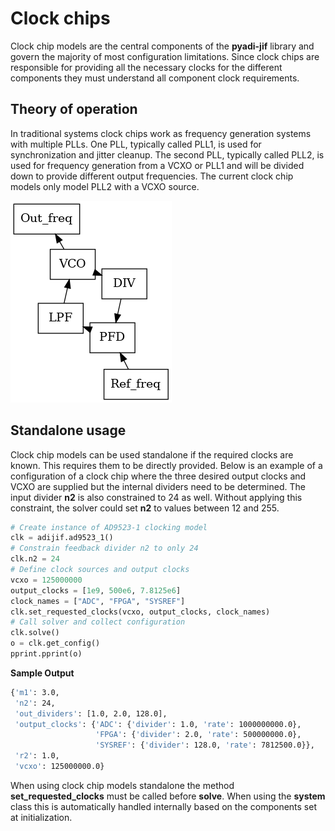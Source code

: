 # Clock chips

Clock chip models are the central components of the **pyadi-jif** library and govern the majority of most configuration limitations. Since clock chips are responsible for providing all the necessary clocks for the different components they must understand all component clock requirements.

## Theory of operation

In traditional systems clock chips work as frequency generation systems with multiple PLLs. One PLL, typically called PLL1, is used for synchronization and jitter cleanup. The second PLL, typically called PLL2, is used for frequency generation from a VCXO or PLL1 and will be divided down to provide different output frequencies. The current clock chip models only model PLL2 with a VCXO source.

![Clock PLL](imgs/clock_pll.png)

## Standalone usage

Clock chip models can be used standalone if the required clocks are known. This requires them to be directly provided. Below is an example of a configuration of a clock chip where the three desired output clocks and VCXO are supplied but the internal dividers need to be determined. The input divider **n2** is also constrained to 24 as well. Without applying this constraint, the solver could set **n2** to values between 12 and 255.


```python
# Create instance of AD9523-1 clocking model
clk = adijif.ad9523_1()
# Constrain feedback divider n2 to only 24
clk.n2 = 24
# Define clock sources and output clocks
vcxo = 125000000
output_clocks = [1e9, 500e6, 7.8125e6]
clock_names = ["ADC", "FPGA", "SYSREF"]
clk.set_requested_clocks(vcxo, output_clocks, clock_names)
# Call solver and collect configuration
clk.solve()
o = clk.get_config()
pprint.pprint(o)
```

**Sample Output**

```bash
{'m1': 3.0,
 'n2': 24,
 'out_dividers': [1.0, 2.0, 128.0],
 'output_clocks': {'ADC': {'divider': 1.0, 'rate': 1000000000.0},
                   'FPGA': {'divider': 2.0, 'rate': 500000000.0},
                   'SYSREF': {'divider': 128.0, 'rate': 7812500.0}},
 'r2': 1.0,
 'vcxo': 125000000.0}
```

When using clock chip models standalone the method **set_requested_clocks** must be called before **solve**. When using the **system** class this is automatically handled internally based on the components set at initialization.